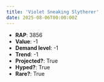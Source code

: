 ```yaml
---
title: 'Violet Sneaking Slytherer'
date: 2025-08-06T00:00:00Z
---
```

- **RAP**: 3856
- **Value**: -1
- **Demand level**: -1
- **Trend**: -1
- **Projected?**: True
- **Hyped?**: True
- **Rare?**: True
